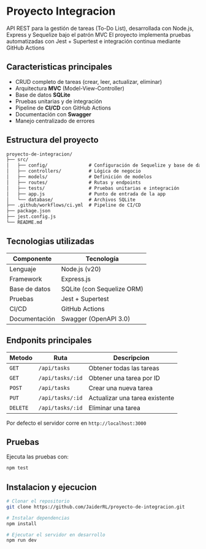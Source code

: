 # Proyecto Integracion

API REST para la gestión de tareas (To-Do List), desarrollada con Node.js, Express y Sequelize bajo el patrón MVC
El proyecto implementa pruebas automatizadas con Jest + Supertest e integración continua mediante GitHub Actions

## Caracteristicas principales
- CRUD completo de tareas (crear, leer, actualizar, eliminar)
- Arquitectura **MVC** (Model-View-Controller)
- Base de datos **SQLite**
- Pruebas unitarias y de integración
- Pipeline de **CI/CD** con GitHub Actions
- Documentación con **Swagger**
- Manejo centralizado de errores

## Estructura del proyecto

````markdown
proyecto-de-integracion/
├── src/
│   ├── config/               # Configuración de Sequelize y base de datos
│   ├── controllers/          # Lógica de negocio
│   ├── models/               # Definición de modelos
│   ├── routes/               # Rutas y endpoints
│   ├── tests/                # Pruebas unitarias e integración
│   ├── app.js                # Punto de entrada de la app
│   └── database/             # Archivos SQLite
├── .github/workflows/ci.yml  # Pipeline de CI/CD
├── package.json
├── jest.config.js
└── README.md
````

## Tecnologias utilizadas
| Componente    | Tecnología                 |
|---------------|----------------------------|
| Lenguaje      | Node.js (v20)              |
| Framework     | Express.js                 |
| Base de datos | SQLite (con Sequelize ORM) |
| Pruebas       | Jest + Supertest           |
| CI/CD         | GitHub Actions             |
| Documentación | Swagger (OpenAPI 3.0)      |

## Endponits principales

| Metodo   | Ruta             | Descripcion                    |
| -------- | ---------------- | ------------------------------ |
| `GET`    | `/api/tasks`     | Obtener todas las tareas       |
| `GET`    | `/api/tasks/:id` | Obtener una tarea por ID       |
| `POST`   | `/api/tasks`     | Crear una nueva tarea          |
| `PUT`    | `/api/tasks/:id` | Actualizar una tarea existente |
| `DELETE` | `/api/tasks/:id` | Eliminar una tarea             |

Por defecto el servidor corre en `http://localhost:3000`


## Pruebas

Ejecuta las pruebas con:

````bash
npm test
````

## Instalacion y ejecucion

```bash
# Clonar el repositorio
git clone https://github.com/JaiderRL/proyecto-de-integracion.git

# Instalar dependencias
npm install

# Ejecutar el servidor en desarrollo
npm run dev

```


